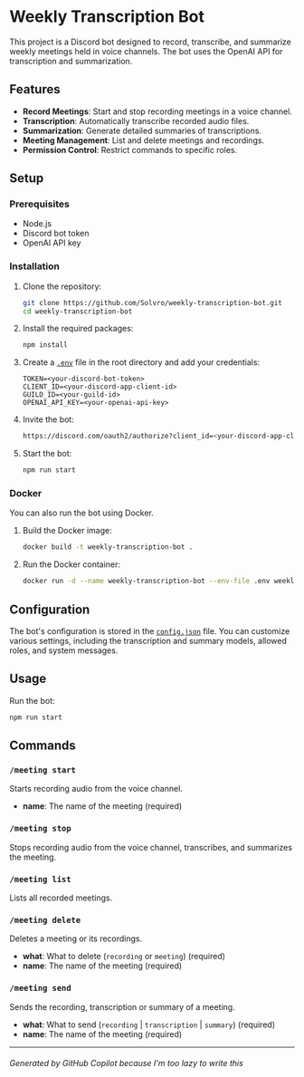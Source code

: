 # Weekly Transcription Bot

This project is a Discord bot designed to record, transcribe, and summarize weekly meetings held in voice channels. The bot uses the OpenAI API for transcription and summarization.

## Features

- **Record Meetings**: Start and stop recording meetings in a voice channel.
- **Transcription**: Automatically transcribe recorded audio files.
- **Summarization**: Generate detailed summaries of transcriptions.
- **Meeting Management**: List and delete meetings and recordings.
- **Permission Control**: Restrict commands to specific roles.

## Setup

### Prerequisites

- Node.js
- Discord bot token
- OpenAI API key

### Installation

1. Clone the repository:

   ```sh
   git clone https://github.com/Solvro/weekly-transcription-bot.git
   cd weekly-transcription-bot
   ```

2. Install the required packages:

   ```sh
   npm install
   ```

3. Create a [`.env`](.env.example) file in the root directory and add your credentials:

   ```env
   TOKEN=<your-discord-bot-token>
   CLIENT_ID=<your-discord-app-client-id>
   GUILD_ID=<your-guild-id>
   OPENAI_API_KEY=<your-openai-api-key>
   ```

4. Invite the bot:

   ```sh
   https://discord.com/oauth2/authorize?client_id=<your-discord-app-client-id>&permissions=3147776&scope=bot%20applications.commands
   ```

5. Start the bot:

   ```sh
   npm run start
   ```

### Docker

You can also run the bot using Docker.

1. Build the Docker image:

   ```sh
   docker build -t weekly-transcription-bot .
   ```

2. Run the Docker container:

   ```sh
   docker run -d --name weekly-transcription-bot --env-file .env weekly-transcription-bot
   ```

## Configuration

The bot's configuration is stored in the [`config.json`](config.json) file. You can customize various settings, including the transcription and summary models, allowed roles, and system messages.

## Usage

Run the bot:

```sh
npm run start
```

## Commands

### `/meeting start`

Starts recording audio from the voice channel.

- **name**: The name of the meeting (required)

### `/meeting stop`

Stops recording audio from the voice channel, transcribes, and summarizes the meeting.

### `/meeting list`

Lists all recorded meetings.

### `/meeting delete`

Deletes a meeting or its recordings.

- **what**: What to delete (`recording` or `meeting`) (required)
- **name**: The name of the meeting (required)

### `/meeting send`

Sends the recording, transcription or summary of a meeting.

- **what**: What to send (`recording` | `transcription` | `summary`) (required)
- **name**: The name of the meeting (required)

---

###### Generated by GitHub Copilot because I'm too lazy to write this
